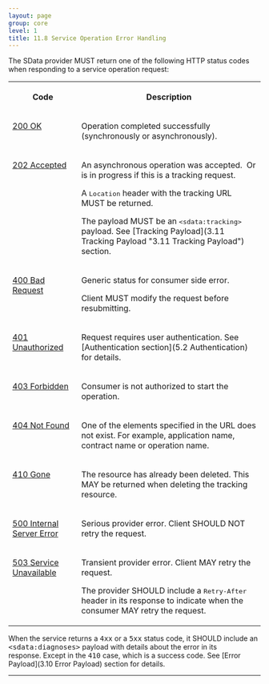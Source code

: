 ```yaml
---
layout: page
group: core
level: 1
title: 11.8 Service Operation Error Handling
---
```


The SData provider MUST return one of the following HTTP status codes when
responding to a service operation request:

<table class="content">
<tbody>

<tr>

<th>

Code

</th>
<th>

Description

</th>

</tr>

<tr>

<td valign="top">

[200
OK](http://www.w3.org/Protocols/rfc2616/rfc2616-sec10.html#sec10.2.1)

</td>
<td valign="top">

Operation completed successfully (synchronously or asynchronously).

</td>

</tr>

<tr>

<td valign="top">

[202
Accepted](http://www.w3.org/Protocols/rfc2616/rfc2616-sec10.html#sec10.2.3)

</td>
<td valign="top">

An asynchronous operation was accepted.&nbsp;&nbsp;Or is in progress if this is a
tracking request.

A <tt>Location</tt> header with the tracking URL MUST be returned.

The payload MUST be an <tt>&lt;sdata:tracking&gt;</tt> payload. See
[Tracking Payload](3.11 Tracking Payload "3.11 Tracking Payload") section.

</td>

</tr>

<tr>

<td valign="top">

[400
Bad Request](http://www.w3.org/Protocols/rfc2616/rfc2616-sec10.html#sec10.4.1)

</td>
<td valign="top">

Generic status for consumer side error.

Client MUST modify the request before resubmitting.

</td>

</tr>

<tr>

<td valign="top">

[401
Unauthorized](http://www.w3.org/Protocols/rfc2616/rfc2616-sec10.html#sec10.4.2)

</td>
<td valign="top">

Request requires user authentication. See
[Authentication section](5.2 Authentication)
for details.

</td>

</tr>

<tr>

<td valign="top">

[403
Forbidden](http://www.w3.org/Protocols/rfc2616/rfc2616-sec10.html#sec10.4.4)

</td>
<td valign="top">

Consumer is not authorized to start the operation.

</td>

</tr>

<tr>

<td valign="top">

[404
Not Found](http://www.w3.org/Protocols/rfc2616/rfc2616-sec10.html#sec10.4.5)

</td>
<td valign="top">

One of the elements specified in the URL does not exist. For
example,&nbsp;application name, contract name or operation name.

</td>

</tr>

<tr>

<td valign="top">

[410
Gone](http://www.w3.org/Protocols/rfc2616/rfc2616-sec10.html#sec10.4.11)

</td>
<td valign="top">

The resource has already been deleted. This MAY be returned when deleting the
tracking resource.

</td>

</tr>

<tr>

<td valign="top">

[500
Internal Server Error](http://www.w3.org/Protocols/rfc2616/rfc2616-sec10.html#sec10.5.1)

</td>
<td valign="top">

Serious provider error. Client SHOULD NOT retry the request.

</td>

</tr>

<tr>

<td valign="top">

[503
Service Unavailable](http://www.w3.org/Protocols/rfc2616/rfc2616-sec10.html#sec10.5.4)

</td>
<td valign="top">

Transient provider error. Client MAY retry the request.

The provider SHOULD include a <tt>Retry-After</tt> header in its response to
indicate when the consumer MAY retry the request.

</td>

</tr>

</tbody>
</table>

When the service returns a <tt>4xx</tt> or a <tt>5xx</tt> status code, it
SHOULD include an <tt>&lt;sdata:diagnoses&gt;</tt> payload with details about
the error in its response.&nbsp;Except in the <tt>410</tt> case, which is a success
code. See [Error
Payload](3.10 Error Payload) section for details.

* * *